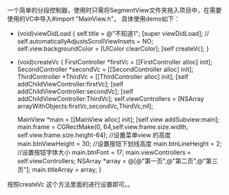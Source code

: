 一个简单的分段控制器，使用时只需将SegmentView文件夹拖入项目中，在需要使用的VC中导入#import "MainView.h"。
具体使用demo如下：

- (void)viewDidLoad {
    self.title = @"不知道1";
    [super viewDidLoad];
    //    self.automaticallyAdjustsScrollViewInsets = NO;
    self.view.backgroundColor = [UIColor clearColor];
    [self createVc];
}



- (void)createVc {
    FirstController   *firstVc  = [[FirstController alloc] init];
    SecondController  *secondVc = [[SecondController alloc] init];
    ThirdController   *ThirdVc  = [[ThirdController alloc] init];
    [self addChildViewController:firstVc];
    [self addChildViewController:secondVc];
    [self addChildViewController:ThirdVc];
    self.viewControllers        = [NSArray arrayWithObjects:firstVc,secondVc,ThirdVc,nil];
    
    MainView *main = [[MainView alloc] init];
    [self.view addSubview:main];
    main.frame = CGRectMake(0, 64,self.view.frame.size.width, self.view.frame.size.height-64);
    //设置菜单view 的高度
    main.btnViewHeight = 30;
    //设置按钮下划线高度
    main.btnLineHeight = 2;
    //设置按钮字体大小
    main.btnFont       = 17;
    main.viewControllers = self.viewControllers;
    NSArray *array  = @[@"第一页",@"第二页",@"第三页"];
    main.titleArray = array;
}


按照createVc 这个方法里面的进行设置即可。。

